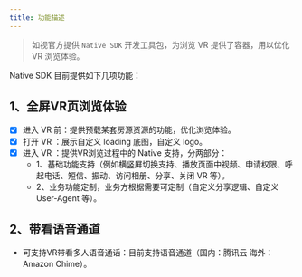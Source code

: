 ```yaml
--- 
title: 功能描述
---
```


> 如视官方提供 `Native SDK` 开发工具包，为浏览 VR 提供了容器，用以优化 VR 浏览体验。

Native SDK 目前提供如下几项功能：

## 1、全屏VR页浏览体验

- [x] 进入 VR 前：提供预载某套房源资源的功能，优化浏览体验。
- [x] 打开 VR ：展示自定义 loading 底图，自定义 logo。
- [x] 进入 VR ：提供VR浏览过程中的 Native 支持，分两部分：
    - 1、基础功能支持（例如横竖屏切换支持、播放页面中视频、申请权限、呼起电话、短信、振动、访问相册、分享、关闭 VR 等）。
    - 2、业务功能定制，业务方根据需要可定制（自定义分享逻辑、自定义 User-Agent 等）。


## 2、带看语音通道

- 可支持VR带看多人语音通话：目前支持语音通道（国内：腾讯云  海外：Amazon Chime）。
